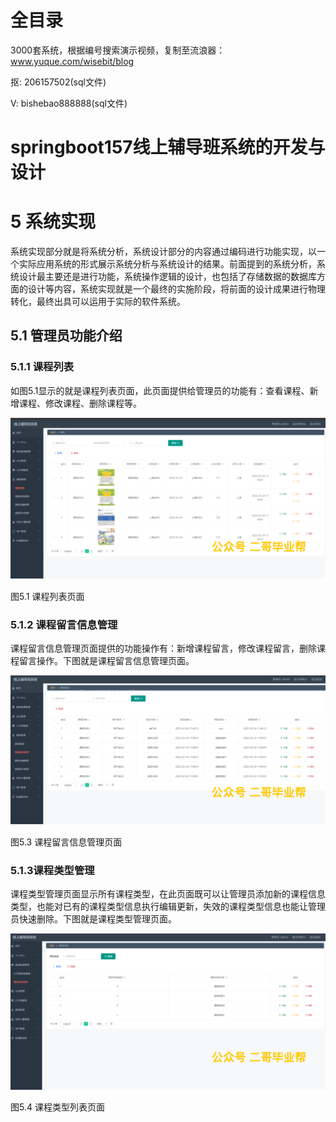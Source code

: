 # 全目录

3000套系统，根据编号搜索演示视频，复制至流浪器：www.yuque.com/wisebit/blog


<p>抠: 206157502(sql文件)</p>
<p>V: bishebao888888(sql文件)</p>


# springboot157线上辅导班系统的开发与设计
# 5 系统实现
系统实现部分就是将系统分析，系统设计部分的内容通过编码进行功能实现，以一个实际应用系统的形式展示系统分析与系统设计的结果。前面提到的系统分析，系统设计最主要还是进行功能，系统操作逻辑的设计，也包括了存储数据的数据库方面的设计等内容，系统实现就是一个最终的实施阶段，将前面的设计成果进行物理转化，最终出具可以运用于实际的软件系统。
## 5.1 管理员功能介绍
### 5.1.1 课程列表
如图5.1显示的就是课程列表页面，此页面提供给管理员的功能有：查看课程、新增课程、修改课程、删除课程等。

![](/md/blog.017.png)

图5.1 课程列表页面
### 5.1.2 课程留言信息管理
课程留言信息管理页面提供的功能操作有：新增课程留言，修改课程留言，删除课程留言操作。下图就是课程留言信息管理页面。

![](/md/blog.018.png)

图5.3 课程留言信息管理页面
### 5.1.3课程类型管理
课程类型管理页面显示所有课程类型，在此页面既可以让管理员添加新的课程信息类型，也能对已有的课程类型信息执行编辑更新，失效的课程类型信息也能让管理员快速删除。下图就是课程类型管理页面。

![](/md/blog.019.png)

图5.4 课程类型列表页面


